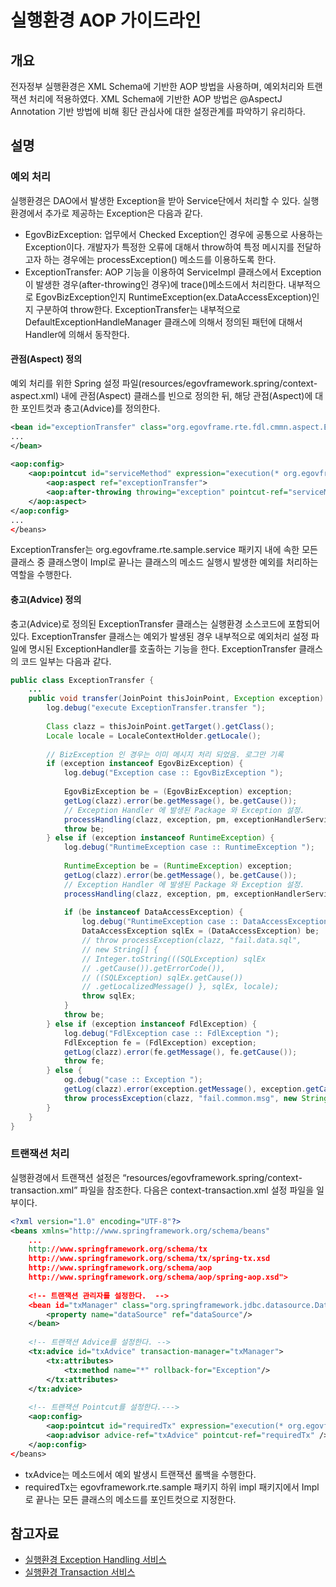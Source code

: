 # 실행환경 AOP 가이드라인

## 개요

 전자정부 실행환경은 XML Schema에 기반한 AOP 방법을 사용하며, 예외처리와 트랜잭션 처리에 적용하였다. XML Schema에 기반한 AOP 방법은 @AspectJ Annotation 기반 방법에 비해 횡단 관심사에 대한 설정관계를 파악하기 유리하다.

## 설명

### 예외 처리

 실행환경은 DAO에서 발생한 Exception을 받아 Service단에서 처리할 수 있다. 실행환경에서 추가로 제공하는 Exception은 다음과 같다.

- EgovBizException: 업무에서 Checked Exception인 경우에 공통으로 사용하는 Exception이다. 개발자가 특정한 오류에 대해서 throw하여 특정 메시지를 전달하고자 하는 경우에는 processException() 메소드를 이용하도록 한다.
- ExceptionTransfer: AOP 기능을 이용하여 ServiceImpl 클래스에서 Exception이 발생한 경우(after-throwing인 경우)에 trace()메소드에서 처리한다. 내부적으로 EgovBizException인지 RuntimeException(ex.DataAccessException)인지 구분하여 throw한다. ExceptionTransfer는 내부적으로 DefaultExceptionHandleManager 클래스에 의해서 정의된 패턴에 대해서 Handler에 의해서 동작한다.

#### 관점(Aspect) 정의

 예외 처리를 위한 Spring 설정 파일(resources/egovframework.spring/context-aspect.xml) 내에 관점(Aspect) 클래스를 빈으로 정의한 뒤, 해당 관점(Aspect)에 대한 포인트컷과 충고(Advice)를 정의한다.

```xml
<bean id="exceptionTransfer" class="org.egovframe.rte.fdl.cmmn.aspect.ExceptionTransfer">
...
</bean>
 
<aop:config>
	<aop:pointcut id="serviceMethod" expression="execution(* org.egovframe.rte.sample.service..*Impl.*(..))" />
		<aop:aspect ref="exceptionTransfer">
		<aop:after-throwing throwing="exception" pointcut-ref="serviceMethod" method="transfer" />
	</aop:aspect>
</aop:config>
...
</beans>
```

 ExceptionTransfer는 org.egovframe.rte.sample.service 패키지 내에 속한 모든 클래스 중 클래스명이 Impl로 끝나는 클래스의 메소드 실행시 발생한 예외를 처리하는 역할을 수행한다.

#### 충고(Advice) 정의

 충고(Advice)로 정의된 ExceptionTransfer 클래스는 실행환경 소스코드에 포함되어 있다. ExceptionTransfer 클래스는 예외가 발생된 경우 내부적으로 예외처리 설정 파일에 명시된 ExceptionHandler를 호출하는 기능을 한다. ExceptionTransfer 클래스의 코드 일부는 다음과 같다.

```java
public class ExceptionTransfer {
	...
	public void transfer(JoinPoint thisJoinPoint, Exception exception) throws Exception {
		log.debug("execute ExceptionTransfer.transfer ");
 
		Class clazz = thisJoinPoint.getTarget().getClass();
		Locale locale = LocaleContextHolder.getLocale();
 
		// BizException 인 경우는 이미 메시지 처리 되었음. 로그만 기록
		if (exception instanceof EgovBizException) {
			log.debug("Exception case :: EgovBizException ");
 
			EgovBizException be = (EgovBizException) exception;
			getLog(clazz).error(be.getMessage(), be.getCause());
			// Exception Handler 에 발생된 Package 와 Exception 설정.
			processHandling(clazz, exception, pm, exceptionHandlerServices, false);
			throw be;
		} else if (exception instanceof RuntimeException) {
			log.debug("RuntimeException case :: RuntimeException ");
 
			RuntimeException be = (RuntimeException) exception;
			getLog(clazz).error(be.getMessage(), be.getCause());
			// Exception Handler 에 발생된 Package 와 Exception 설정.
			processHandling(clazz, exception, pm, exceptionHandlerServices, true);
 
			if (be instanceof DataAccessException) {
				log.debug("RuntimeException case :: DataAccessException ");
				DataAccessException sqlEx = (DataAccessException) be;
				// throw processException(clazz, "fail.data.sql",
				// new String[] {
				// Integer.toString(((SQLException) sqlEx
				// .getCause()).getErrorCode()),
				// ((SQLException) sqlEx.getCause())
				// .getLocalizedMessage() }, sqlEx, locale);
				throw sqlEx;
			}
			throw be;
		} else if (exception instanceof FdlException) {
			log.debug("FdlException case :: FdlException ");
			FdlException fe = (FdlException) exception;
			getLog(clazz).error(fe.getMessage(), fe.getCause());
			throw fe;
		} else {
			og.debug("case :: Exception ");
			getLog(clazz).error(exception.getMessage(), exception.getCause());
			throw processException(clazz, "fail.common.msg", new String[] {}, exception, locale);
		}
	}
}
```

### 트랜잭션 처리

 실행환경에서 트랜잭션 설정은 “resources/egovframework.spring/context-transaction.xml” 파일을 참조한다. 다음은 context-transaction.xml 설정 파일을 일부이다.

```xml
<?xml version="1.0" encoding="UTF-8"?>
<beans xmlns="http://www.springframework.org/schema/beans"
	...
	http://www.springframework.org/schema/tx
	http://www.springframework.org/schema/tx/spring-tx.xsd
	http://www.springframework.org/schema/aop
	http://www.springframework.org/schema/aop/spring-aop.xsd">
 
	<!-- 트랜잭션 관리자를 설정한다.  -->
	<bean id="txManager" class="org.springframework.jdbc.datasource.DataSourceTransactionManager">
		<property name="dataSource" ref="dataSource"/>
	</bean>
 
	<!-- 트랜잭션 Advice를 설정한다. -->
	<tx:advice id="txAdvice" transaction-manager="txManager">
		<tx:attributes>
			<tx:method name="*" rollback-for="Exception"/>
		</tx:attributes>
	</tx:advice>
 
	<!-- 트랜잭션 Pointcut를 설정한다.--->
	<aop:config>
		<aop:pointcut id="requiredTx" expression="execution(* org.egovframe.rte.sample..impl.*Impl.*(..))"/>
		<aop:advisor advice-ref="txAdvice" pointcut-ref="requiredTx" />
	</aop:config>
</beans>
```

- txAdvice는 메소드에서 예외 발생시 트랜잭션 롤백을 수행한다.
- requiredTx는 egovframework.rte.sample 패키지 하위 impl 패키지에서 Impl로 끝나는 모든 클래스의 메소드를 포인트컷으로 지정한다.

## 참고자료

- [실행환경 Exception Handling 서비스](https://www.egovframe.go.kr//wiki/doku.php?id=egovframework:rte:bsl:exception_handling)
- [실행환경 Transaction 서비스](https://www.egovframe.go.kr//wiki/doku.php?id=egovframework:rte:psl:transaction)
